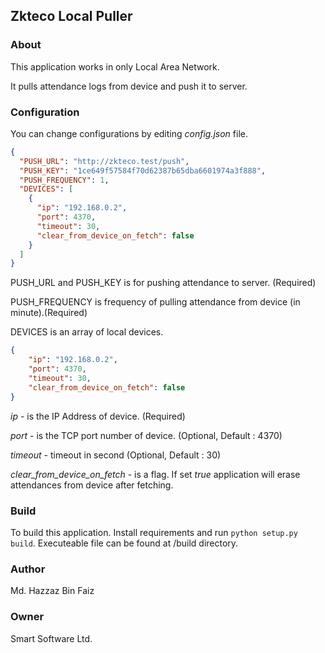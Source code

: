 ## Zkteco Local Puller

### About
This application works in only Local Area Network. 

It pulls attendance logs from device and push it to server.

### Configuration
You can change configurations by editing *config.json* file.
```json
{
  "PUSH_URL": "http://zkteco.test/push",
  "PUSH_KEY": "1ce649f57584f70d62387b65dba6601974a3f888",
  "PUSH_FREQUENCY": 1,
  "DEVICES": [
    {
      "ip": "192.168.0.2",
      "port": 4370,
      "timeout": 30,
      "clear_from_device_on_fetch": false
    }
  ]
}
```
PUSH_URL and PUSH_KEY is for pushing attendance to server. (Required)

PUSH_FREQUENCY is frequency of pulling attendance from device (in minute).(Required)

DEVICES is an array of local devices.
```json
{
    "ip": "192.168.0.2",
    "port": 4370,
    "timeout": 30,
    "clear_from_device_on_fetch": false
}
```
*ip* - is the IP Address of device. (Required)

*port* - is the TCP port number of device. (Optional, Default : 4370)

*timeout* - timeout in second (Optional, Default : 30)

*clear_from_device_on_fetch* - is a flag. If set *true* application will erase attendances from device after fetching.


### Build
To build this application. Install requirements and run ```python setup.py build```. Executeable file can be found at /build directory.


### Author
Md. Hazzaz Bin Faiz


### Owner
Smart Software Ltd.
